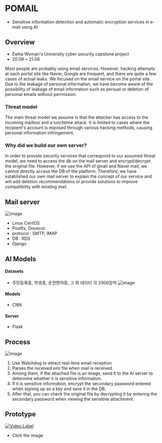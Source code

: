 # POMAIL
- Sensitive information detection and automatic encryption services in e-mail using AI

## Overview
- Ewha Woman's University cyber security capstone project
- 20.09 ~ 21.06

Most people are probably using email services. However, hacking attempts at each portal site like Naver, Google are frequent, and there are quite a few cases of actual leaks. 
We focused on the email service on the portal site. Due to the leakage of personal information, we have become aware of the possibility of leakage of email information such as persual or deletion of personal emails without permission.

### Threat model
The main threat model we assume is that the attacker has access to the incoming mailbox and a lunchtime attack.
It is limited to cases where the recipient's account is exposed through various hacking methods, causing personal information infringement.

### Why did we build our own server?
In order to provide security services that correspond to our assumed threat model, we need to access the db on the mail server and encrypt/decrypt the original file. 
However, if we use the API of gmail and Naver mail, we cannot directly access the DB of the platform. 
Therefore, we have established our own mail server to explain the concept of our service and will add deletion recommendations or provide solutions to improve compatibility 
with existing mail.

## Mail server
![image](https://user-images.githubusercontent.com/58061467/122188254-bf1d0d80-ceca-11eb-9999-663816c48b71.png)
- Linux CentOS
- Postfix, Dovecot
- protocol : SMTP, IMAP
- DB : RDS
- Django

## AI Models
#### Datasets
- 주민등록증, 학생증, 운전면허증, 그 외 데이터 각 2000장씩
![image](https://user-images.githubusercontent.com/58061467/122189335-d14b7b80-cecb-11eb-900b-7eabf9aa7bb8.png)

#### Models
- CNN

#### Server
- Flask

## Process
![image](https://user-images.githubusercontent.com/58061467/122189747-28515080-cecc-11eb-9837-fa1c2f1537cd.png)
1. Use Watchdog to detect real-time email reception
2. Parses the received eml file when mail is received.
3. Among them, if the attached file is an image, send it to the AI server to determine whether it is sensitive information.
4. If it is sensitive information, encrypt the secondary password entered when signing up as a key and save it in the DB.
5. After that, you can check the original file by decrypting it by entering the secondary password when viewing the sensitive attachment.

## Prototype
[![Video Label](http://img.youtube.com/vi/GmYDR-eOB4E/0.jpg)](https://youtu.be/GmYDR-eOB4E?t=0s)
- Click the image

